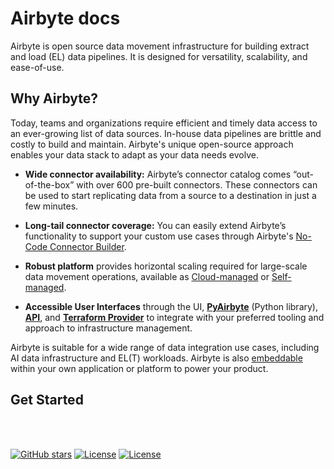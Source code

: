 # Airbyte docs

Airbyte is open source data movement infrastructure for building extract and load (EL) data pipelines. It is designed for versatility, scalability, and ease-of-use.

<Arcade id="8UUaeQOILatZ38Rjh8cs" title="Airbyte Demo: Get Started Creating Connections" paddingBottom="calc(61.416666666666664% + 41px)" />

## Why Airbyte?
 
Today, teams and organizations require efficient and timely data access to an ever-growing list of data sources. In-house data pipelines are brittle and costly to build and maintain. Airbyte's unique open-source approach enables your data stack to adapt as your data needs evolve.

- **Wide connector availability:** Airbyte’s connector catalog comes “out-of-the-box” with over 600 pre-built connectors. These connectors can be used to start replicating data from a source to a destination in just a few minutes. 
- **Long-tail connector coverage:** You can easily extend Airbyte’s functionality to support your custom use cases through Airbyte's [No-Code Connector Builder](./connector-development/connector-builder-ui/overview).

- **Robust platform** provides horizontal scaling required for large-scale data movement operations, available as [Cloud-managed](https://airbyte.com/product/airbyte-cloud) or [Self-managed](https://airbyte.com/product/airbyte-enterprise).

- **Accessible User Interfaces** through the UI, [**PyAirbyte**](./using-airbyte/pyairbyte/getting-started) (Python library), [**API**](./api-documentation), and [**Terraform Provider**](./terraform-documentation) to integrate with your preferred tooling and approach to infrastructure management.

Airbyte is suitable for a wide range of data integration use cases, including AI data infrastructure and EL(T) workloads. Airbyte is also [embeddable](https://airbyte.com/product/powered-by-airbyte) within your own application or platform to power your product.


## Get Started

<Grid columns="3">

<CardWithIcon title="Start Syncing Data" description="Deploy locally or sign up for Airbyte Cloud to sync data in minutes" ctaText="Get Started" ctaLink="./using-airbyte/getting-started/" icon="enterprise" />

<CardWithIcon title="Connector Catalog" description="Browse the extensive Connector Catalog of over 600 sources and destinations" ctaText="Browse" ctaLink="./integrations/" icon="oss" ctaVariant="secondary" />

<CardWithIcon title="Connector Development Guide" description="Learn how to build and customize connectors
" ctaText="Learn More" ctaLink="./connector-development/" icon="cloud" ctaVariant="secondary" />

</Grid>

<br/><br/>

[![GitHub stars](https://img.shields.io/github/stars/airbytehq/airbyte?style=social&label=Star&maxAge=2592000)](https://GitHub.com/airbytehq/airbyte/stargazers/) [![License](https://img.shields.io/static/v1?label=license&message=MIT&color=brightgreen)](https://github.com/airbytehq/airbyte/tree/a9b1c6c0420550ad5069aca66c295223e0d05e27/LICENSE/README.md) [![License](https://img.shields.io/static/v1?label=license&message=ELv2&color=brightgreen)](https://github.com/airbytehq/airbyte/tree/a9b1c6c0420550ad5069aca66c295223e0d05e27/LICENSE/README.md)

